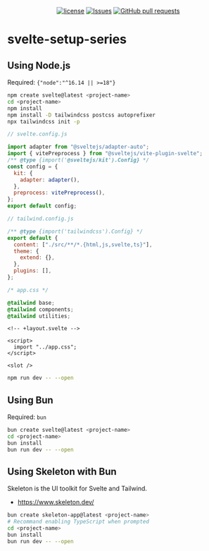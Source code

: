 <p align="center">
  <a href="https://github.com/mingyuchoo/svelte-setup-series/blob/main/LICENSE"><img alt="license" src="https://img.shields.io/github/license/mingyuchoo/svelte-setup-series"/></a>
  <a href="https://github.com/mingyuchoo/svelte-setup-series/issues"><img alt="Issues" src="https://img.shields.io/github/issues/mingyuchoo/svelte-setup-series?color=appveyor" /></a>
  <a href="https://github.com/mingyuchoo/svelte-setup-series/pulls"><img alt="GitHub pull requests" src="https://img.shields.io/github/issues-pr/mingyuchoo/svelte-setup-series?color=appveyor" /></a>
</p>

# svelte-setup-series

## Using Node.js

Required: `{"node":"^16.14 || >=18"}`

```bash
npm create svelte@latest <project-name>
cd <project-name>
npm install
npm install -D tailwindcss postcss autoprefixer
npx tailwindcss init -p
```

```js
// svelte.config.js

import adapter from "@sveltejs/adapter-auto";
import { vitePreprocess } from "@sveltejs/vite-plugin-svelte";
/** @type {import('@sveltejs/kit').Config} */
const config = {
  kit: {
    adapter: adapter(),
  },
  preprocess: vitePreprocess(),
};
export default config;
```

```js
// tailwind.config.js

/** @type {import('tailwindcss').Config} */
export default {
  content: ["./src/**/*.{html,js,svelte,ts}"],
  theme: {
    extend: {},
  },
  plugins: [],
};
```

```css
/* app.css */

@tailwind base;
@tailwind components;
@tailwind utilities;
```

```svelte
<!-- +layout.svelte -->

<script>
  import "../app.css";
</script>

<slot />
```

```bash
npm run dev -- --open
```

## Using Bun

Required: `bun`

```bash
bun create svelte@latest <project-name>
cd <project-name>
bun install
bun run dev -- --open
```

## Using Skeleton with Bun

Skeleton is the UI toolkit for Svelte and Tailwind.

- <https://www.skeleton.dev/>

```bash
bun create skeleton-app@latest <project-name>
# Recommand enabling TypeScript when prompted
cd <project-name>
bun install
bun run dev -- --open
```
